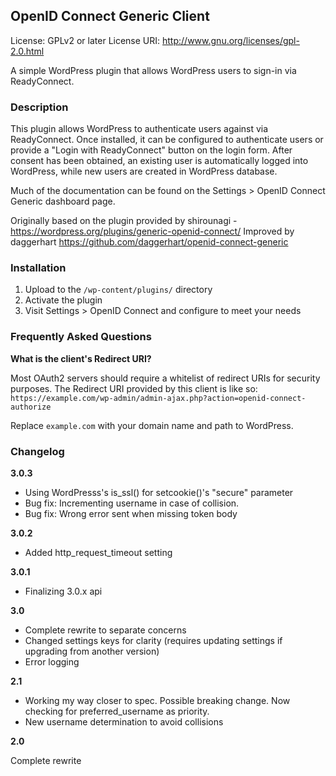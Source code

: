 ## OpenID Connect Generic Client

License: GPLv2 or later
License URI: http://www.gnu.org/licenses/gpl-2.0.html

A simple WordPress plugin that allows WordPress users to sign-in via ReadyConnect.

### Description

This plugin allows WordPress to authenticate users against via ReadyConnect.
Once installed, it can be configured to authenticate users or provide a "Login with ReadyConnect"
button on the login form. After consent has been obtained, an existing user is automatically logged into WordPress, while 
new users are created in WordPress database.

Much of the documentation can be found on the Settings > OpenID Connect Generic dashboard page.

Originally based on the plugin provided by shirounagi - https://wordpress.org/plugins/generic-openid-connect/
Improved by daggerhart https://github.com/daggerhart/openid-connect-generic

### Installation

1. Upload to the `/wp-content/plugins/` directory
1. Activate the plugin
1. Visit Settings > OpenID Connect and configure to meet your needs

### Frequently Asked Questions

**What is the client's Redirect URI?**

Most OAuth2 servers should require a whitelist of redirect URIs for security purposes. The Redirect URI provided
by this client is like so:  `https://example.com/wp-admin/admin-ajax.php?action=openid-connect-authorize`

Replace `example.com` with your domain name and path to WordPress.

### Changelog


**3.0.3**

* Using WordPresss's is_ssl() for setcookie()'s "secure" parameter
* Bug fix: Incrementing username in case of collision.
* Bug fix: Wrong error sent when missing token body

**3.0.2**

* Added http_request_timeout setting

**3.0.1**

* Finalizing 3.0.x api

**3.0**

* Complete rewrite to separate concerns
* Changed settings keys for clarity (requires updating settings if upgrading from another version)
* Error logging

**2.1**

* Working my way closer to spec. Possible breaking change.  Now checking for preferred_username as priority.
* New username determination to avoid collisions

**2.0**

Complete rewrite

